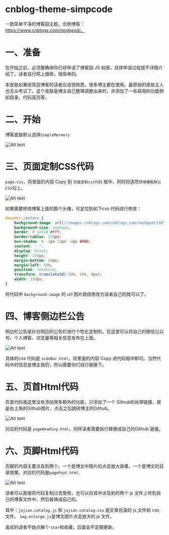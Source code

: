 # cnblog-theme-simpcode

一款简单干净的博客园主题，示例博客：https://www.cnblogs.com/noobgod/。

# 一、准备

在开始之前，必须要确保你已经申请了博客园 JS 权限，具体申请过程就不详细介绍了，读者自行网上搜索，很简单的。

本皮肤如果经常逛博客的读者应该很熟悉，很多博主都在使用。最原始的皮肤主人也无从考证了。这个皮肤是博主自己整理调整出来的，并添加了一些易用的功能例如目录，代码高亮等。

# 二、开始

博客皮肤默认选择`SimpleMermory`

![Alt text](./1560176850782.png)

# 三、页面定制CSS代码

`page.css`，将里面的内容 Copy 到 `页面定制css代码` 框中，同时将选项`禁用模板默认CSS`勾上。

![Alt text](./1560177336698.png)

如果需要修改博客上面的那个头像，可定位到如下css 代码进行修改：

```css
#header::before {
    background-image: url(//images.cnblogs.com/cnblogs_com/noobgod/1307057/o_20190602-13474.jpg);
    background-size: contain;
    border: 0 solid #fff;
    border-radius: 150px;
    box-shadow: 0 -1px 12px -4px #000;
    content: " ";
    display: block;
    height: 150px;
    margin-bottom: 20px;
    margin-left: 50%;
    position: relative;
    transform: translate3d(-50%, 50%, 0px);
    width: 150px;
}
```

将代码中 `background-image` 的 url 图片路径修改为读者自己的就可以了。

# 四、博客侧边栏公告

侧边栏公告是针对侧边的公告栏进行个性化定制的，在这里可以将自己的微信公众号、个人博客、浏览量等相关信息发布在上面。

![Alt text](./1560177395730.png)

具体的css 代码是 `sideBar.html`，将里面的内容 Copy 进代码框中即可。当然代码中的信息是博主我的，所以需要你们自行替换下。

# 五、页首Html代码

页首代码我这里没有添加很多额外的功能，只添加了一个 Github的丝带链接，就是右上角的Github图片，点击之后跳转博主的Github。

![Alt text](./1560177887296.png)

对应的代码是 `pageHeading.html`，同样读者需要执行替换成自己的Github 链接。

# 六、页脚Html代码

页脚的内容主要涉及到两个，一个是博文中图片的点击放大效果，一个是博文的目录效果。对应的代码是`pageFoot.html`.

![Alt text](./1560178118941.png)

读者可以直接将代码复制过去使用，也可以将其中涉及到的两个 js 文件上传到自己的博客文件中，然后替换成自己的。

其中：`jajian.catalog.js` 和  `jajian.catalog.css` 是文章目录的 js 文件和 css 文件。
`img.enlarge.js`是博文图片点击放大的 js 文件。

喜欢的读者不妨点解个 `star`和收藏，后面会不定期更新。



